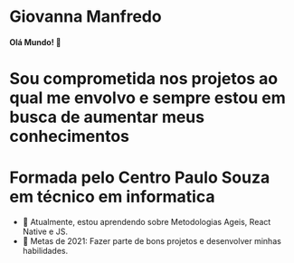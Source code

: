 # Giovanna Manfredo
#### Olá Mundo! 👋

# Sou comprometida nos projetos ao qual me envolvo e sempre estou em busca de aumentar meus conhecimentos

# Formada pelo Centro Paulo Souza em técnico em informatica

- 🌱 Atualmente, estou aprendendo sobre Metodologias Ageis, React Native e JS.
- 🥅 Metas de 2021: Fazer parte de bons projetos e desenvolver minhas habilidades.




